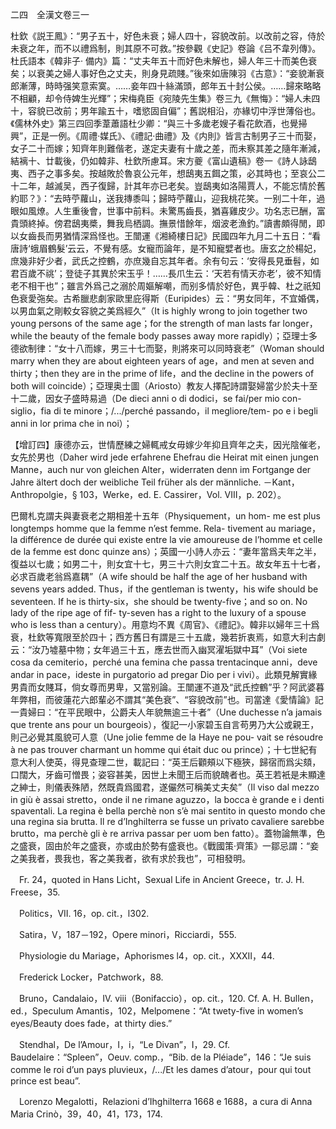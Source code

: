 二四　全漢文卷三一

杜欽《説王鳳》：“男子五十，好色未衰；婦人四十，容貌改前。以改前之容，侍於未衰之年，而不以禮爲制，則其原不可救。”按參觀《史記》卷論《吕不韋列傳》。杜氏語本《韓非子·
備内》篇：“丈夫年五十而好色未解也，婦人年三十而美色衰矣；以衰美之婦人事好色之丈夫，則身見疏賤。”後來如唐陳羽《古意》：“妾貌漸衰郎漸薄，時時强笑意索寞。……妾年四十絲滿頭，郎年五十封公侯。……歸來略略不相顧，却令侍婢生光輝”；宋梅堯臣《宛陵先生集》卷三九《無悔》：“婦人未四十，容貌已改前；男年踰五十，嗜慾固自偏”；舊説相沿，亦緣切中浮世薄俗也。《儒林外史》第三四回季葦蕭語杜少卿：“與三十多歲老嫂子看花飲酒，也覺掃興”，正是一例。《周禮·媒氏》、《禮記·曲禮》及《内則》皆言古制男子三十而娶，女子二十而嫁；知齊年則難偕老，遂定夫妻有十歲之差，而未察其差之隨年漸減，結褵十、廿載後，仍如韓非、杜欽所慮耳。宋方夔《富山遺稿》卷一《詩人詠鴟夷、西子之事多矣。按越敗於魯哀公元年，想鴟夷五餌之策，必其時也；至哀公二十二年，越滅吴，西子復歸，計其年亦已老矣。豈鴟夷如洛陽賈人，不能忘情於舊約耶？》：“去時苧蘿山，送我摶黍叫；歸時苧蘿山，迎我桃花笑。一别二十年，過眼如風燎。人生重後會，世事中前料。未驚馬齒長，猶喜雞皮少。功名志已酬，富貴頭終掉。傍君鴟夷槳，舞我烏栖調。撫景惜餘年，烟波老漁釣。”讀書頗得閒，即以女齒長而男猶情深爲怪也。王闓運《湘綺樓日記》民國四年九月二十五日：“看唐詩‘蛾眉鶴髮’云云，不覺有感。女寵而論年，是不知寵嬖者也。唐玄之於楊妃，庶幾非好少者，武氏之控鶴，亦庶幾自忘其年者。余有句云：‘安得長見垂髫，如君百歲不祧’；登徒子其異於宋玉乎！……長爪生云：‘天若有情天亦老’，彼不知情老不相干也”；雖言外爲己之溺於周嫗解嘲，而别多情於好色，異乎韓、杜之祇知色衰愛㢮矣。古希臘悲劇家歐里庇得斯（Euripides）云：“男女同年，不宜婚偶，以男血氣之剛較女容貌之美爲經久”（It is highly wrong to join together two young persons of the same age；for the strength of man lasts far longer，while the beauty of the female body passes away more rapidly）；亞理士多德欲制律：“女十八而嫁，男三十七而娶，則將來可以同時衰老”（Woman should marry when they are about eighteen years of age，and men at seven and thirty；then they are in the prime of life，and the decline in the powers of both will coincide）；亞理奥士圖（Ariosto）教友人擇配詩謂娶婦當少於夫十至十二歲，因女子盛時易過（De dieci anni o di dodici，se fai/per mio con-
siglio，fia di te minore；/.../perché passando，il megliore/tem-
po e i begli anni in lor prima che in noi）；

【增訂四】康德亦云，世情歷練之婦輒戒女毋嫁少年抑且齊年之夫，因光陰催老，女先於男也（Daher wird jede erfahrene Ehefrau die Heirat mit einen jungen Manne，auch nur von gleichen Alter，widerraten denn im Fortgange der Jahre ältert doch der weibliche Teil früher als der männliche. －Kant，Anthropolgie，§ 103，Werke，ed. E. Cassirer，Vol. VIII，p. 202）。

巴爾札克謂夫與妻衰老之期相差十五年（Physiquement，un hom-
me est plus longtemps homme que la femme n’est femme. Rela-
tivement au mariage，la différence de durée qui existe entre la vie amoureuse de l’homme et celle de la femme est donc quinze ans）；英國一小詩人亦云：“妻年當爲夫年之半，復益以七歲；如男二十，則女宜十七，男三十六則女宜二十五。故女年五十七者，必求百歲老翁爲嘉耦”（A wife should be half the age of her husband with sevens years added. Thus，if the gentleman is twenty，his wife should be seventeen. If he is thirty-six，she should be twenty-five；and so on. No lady of the ripe age of fif-
ty-seven has a right to the luxury of a spouse who is less than a century）。用意均不異《周官》、《禮記》。韓非以婦年三十爲衰，杜欽等寬限至於四十；西方舊日有謂是三十五歲，幾若折衷焉，如意大利古劇云：“汝乃墟墓中物；女年過三十五，應去世而入幽冥濯垢獄中耳”（Voi siete cosa da cemiterio，perché una femina che passa trentacinque anni，deve andar in pace，ideste in purgatorio ad pregar Dio per i vivi）。此類見解實緣男貴而女賤耳，倘女尊而男卑，又當别論。王闓運不道及“武氏控鶴”乎？阿武婆暮年弊相，而彼蓮花六郎輩必不謂其“美色衰”、“容貌改前”也。司當達《愛情論》記一貴婦曰：“在平民眼中，公爵夫人年貌無逾三十者”（Une duchesse n’a jamais que trente ans pour un bourgeois），復記一小家碧玉自言苟男乃大公或親王，則己必覺其風貌可人意（Une jolie femme de la Haye ne pou-
vait se résoudre à ne pas trouver charmant un homme qui était duc ou prince）；十七世紀有意大利人使英，得見查理二世，載記曰：“英王后顴頰以下極狹，歸宿而爲尖頦，口闊大，牙齒可憎畏；姿容甚美，因世上未聞王后而貌醜者也。英王若衹是未顯達之紳士，則儀表殊陋，然既貴爲國君，遂儼然可稱美丈夫矣”（Il viso dal mezzo in giù è assai stretto，onde il ne rimane aguzzo，la bocca è grande e i denti spaventali. La regina è bella perchè non s’è mai sentito in questo mondo che una regina sia brutta. Il re d’Inghilterra se fusse un privato cavaliere sarebbe brutto，ma perchè gli è re arriva passar per uom ben fatto）。蓋物論無準，色之盛衰，固由於年之盛衰，亦或由於勢有盛衰也。《戰國策·齊策》一鄒忌謂：“妾之美我者，畏我也，客之美我者，欲有求於我也”，可相發明。











　Fr. 24，quoted in Hans Licht，Sexual Life in Ancient Greece，tr. J. H. Freese，35.

　Politics，VII. 16，op. cit.，l302.

　Satira，V，187－192，Opere minori，Ricciardi，555.

　Physiologie du Mariage，Aphorismes l4，op. cit.，XXXII，44.

　Frederick Locker，Patchwork，88.

　Bruno，Candalaio，IV. viii（Bonifaccio），op. cit.，120. Cf. A. H. Bullen，ed.，Speculum Amantis，102，Melpomene：“At twety-five in women’s eyes/Beauty does fade，at thirty dies.”

　Stendhal，De l’Amour，I，i，“Le Divan”，I，29. Cf. Baudelaire：“Spleen”，Oeuv. comp.，“Bib. de la Pléiade”，146：“Je suis comme le roi d’un pays pluvieux，/.../Et les dames d’atour，pour qui tout prince est beau”.

　Lorenzo Megalotti，Relazioni d’Ihghilterra 1668 e 1688，a cura di Anna Maria Crinò，39，40，41，173，174.